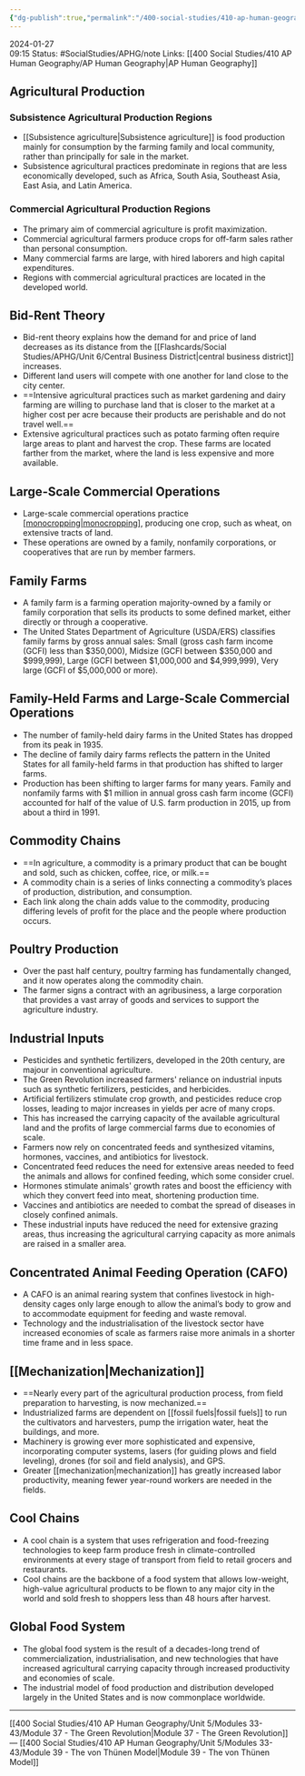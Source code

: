 ```yaml
---
{"dg-publish":true,"permalink":"/400-social-studies/410-ap-human-geography/unit-5/modules-33-43/module-38-agricultural-practices-and-economic-forces/","updated":"2024-04-03T04:38:00.591-05:00"}
---
```


2024-01-27  
09:15
Status: #SocialStudies/APHG/note
Links: [[400 Social Studies/410 AP Human Geography/AP Human Geography\|AP Human Geography]]
## Agricultural Production

### Subsistence Agricultural Production Regions
- [[Subsistence agriculture\|Subsistence agriculture]] is food production mainly for consumption by the farming family and local community, rather than principally for sale in the market.
- Subsistence agricultural practices predominate in regions that are less economically developed, such as Africa, South Asia, Southeast Asia, East Asia, and Latin America.
### Commercial Agricultural Production Regions
- The primary aim of commercial agriculture is profit maximization.
- Commercial agricultural farmers produce crops for off-farm sales rather than personal consumption.
- Many commercial farms are large, with hired laborers and high capital expenditures.
- Regions with commercial agricultural practices are located in the developed world.
## Bid-Rent Theory
- Bid-rent theory explains how the demand for and price of land decreases as its distance from the [[Flashcards/Social Studies/APHG/Unit 6/Central Business District\|central business district]] increases.
- Different land users will compete with one another for land close to the city center.
- ==Intensive agricultural practices such as market gardening and dairy farming are willing to purchase land that is closer to the market at a higher cost per acre because their products are perishable and do not travel well.==
- Extensive agricultural practices such as potato farming often require large areas to plant and harvest the crop. These farms are located farther from the market, where the land is less expensive and more available.
## Large-Scale Commercial Operations
- Large-scale commercial operations practice [[monocropping\|monocropping]]([[monoculture\|monoculture]]), producing one crop, such as wheat, on extensive tracts of land.
- These operations are owned by a family, nonfamily corporations, or cooperatives that are run by member farmers.
## Family Farms
- A family farm is a farming operation majority-owned by a family or family corporation that sells its products to some defined market, either directly or through a cooperative.
- The United States Department of Agriculture (USDA/ERS) classifies family farms by gross annual sales: Small (gross cash farm income (GCFI) less than $350,000), Midsize (GCFI between $350,000 and $999,999), Large (GCFI between $1,000,000 and $4,999,999), Very large (GCFI of $5,000,000 or more).
## Family-Held Farms and Large-Scale Commercial Operations
- The number of family-held dairy farms in the United States has dropped from its peak in 1935.
- The decline of family dairy farms reflects the pattern in the United States for all family-held farms in that production has shifted to larger farms.
- Production has been shifting to larger farms for many years. Family and nonfamily farms with $1 million in annual gross cash farm income (GCFI) accounted for half of the value of U.S. farm production in 2015, up from about a third in 1991.
## Commodity Chains
- ==In agriculture, a commodity is a primary product that can be bought and sold, such as chicken, coffee, rice, or milk.==
- A commodity chain is a series of links connecting a commodity’s places of production, distribution, and consumption.
- Each link along the chain adds value to the commodity, producing differing levels of profit for the place and the people where production occurs.
## Poultry Production
- Over the past half century, poultry farming has fundamentally changed, and it now operates along the commodity chain.
- The farmer signs a contract with an agribusiness, a large corporation that provides a vast array of goods and services to support the agriculture industry.
## Industrial Inputs
- Pesticides and synthetic fertilizers, developed in the 20th century, are majour in conventional agriculture.
- The Green Revolution increased farmers' reliance on industrial inputs such as synthetic fertilizers, pesticides, and herbicides.
- Artificial fertilizers stimulate crop growth, and pesticides reduce crop losses, leading to major increases in yields per acre of many crops.
- This has increased the carrying capacity of the available agricultural land and the profits of large commercial farms due to economies of scale.
- Farmers now rely on concentrated feeds and synthesized vitamins, hormones, vaccines, and antibiotics for livestock.
- Concentrated feed reduces the need for extensive areas needed to feed the animals and allows for confined feeding, which some consider cruel.
- Hormones stimulate animals' growth rates and boost the efficiency with which they convert feed into meat, shortening production time.
- Vaccines and antibiotics are needed to combat the spread of diseases in closely confined animals.
- These industrial inputs have reduced the need for extensive grazing areas, thus increasing the agricultural carrying capacity as more animals are raised in a smaller area.
## Concentrated Animal Feeding Operation (CAFO)
- A CAFO is an animal rearing system that confines livestock in high-density cages only large enough to allow the animal’s body to grow and to accommodate equipment for feeding and waste removal.
- Technology and the industrialisation of the livestock sector have increased economies of scale as farmers raise more animals in a shorter time frame and in less space.
## [[Mechanization\|Mechanization]]
- ==Nearly every part of the agricultural production process, from field preparation to harvesting, is now mechanized.==
- Industrialized farms are dependent on [[fossil fuels\|fossil fuels]] to run the cultivators and harvesters, pump the irrigation water, heat the buildings, and more.
- Machinery is growing ever more sophisticated and expensive, incorporating computer systems, lasers (for guiding plows and field leveling), drones (for soil and field analysis), and GPS.
- Greater [[mechanization\|mechanization]] has greatly increased labor productivity, meaning fewer year-round workers are needed in the fields.
## Cool Chains
- A cool chain is a system that uses refrigeration and food-freezing technologies to keep farm produce fresh in climate-controlled environments at every stage of transport from field to retail grocers and restaurants.
- Cool chains are the backbone of a food system that allows low-weight, high-value agricultural products to be flown to any major city in the world and sold fresh to shoppers less than 48 hours after harvest.
## Global Food System
- The global food system is the result of a decades-long trend of commercialization, industrialisation, and new technologies that have increased agricultural carrying capacity through increased productivity and economies of scale.
- The industrial model of food production and distribution developed largely in the United States and is now commonplace worldwide.
---
[[400 Social Studies/410 AP Human Geography/Unit 5/Modules 33-43/Module 37 - The Green Revolution\|Module 37 - The Green Revolution]] — [[400 Social Studies/410 AP Human Geography/Unit 5/Modules 33-43/Module 39 - The von Thünen Model\|Module 39 - The von Thünen Model]]